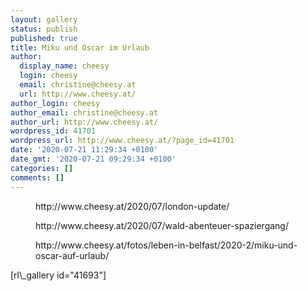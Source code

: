 ```yaml
---
layout: gallery
status: publish
published: true
title: Miku und Oscar im Urlaub
author:
  display_name: cheesy
  login: cheesy
  email: christine@cheesy.at
  url: http://www.cheesy.at/
author_login: cheesy
author_email: christine@cheesy.at
author_url: http://www.cheesy.at/
wordpress_id: 41701
wordpress_url: http://www.cheesy.at/?page_id=41701
date: '2020-07-21 11:29:34 +0100'
date_gmt: '2020-07-21 09:29:34 +0100'
categories: []
comments: []
---
```

<!-- wp:core-embed/wordpress {"url":"http://www.cheesy.at/2020/07/london-update/","type":"rich","providerNameSlug":"cheesy-at","className":""} -->
<figure class="wp-block-embed-wordpress wp-block-embed is-type-rich is-provider-cheesy-at">
<div class="wp-block-embed__wrapper">
http://www.cheesy.at/2020/07/london-update/
</div>
</figure>
<!-- /wp:core-embed/wordpress -->
<!-- wp:core-embed/wordpress {"url":"http://www.cheesy.at/2020/07/wald-abenteuer-spaziergang/","type":"rich","providerNameSlug":"cheesy-at","className":""} -->
<figure class="wp-block-embed-wordpress wp-block-embed is-type-rich is-provider-cheesy-at">
<div class="wp-block-embed__wrapper">
http://www.cheesy.at/2020/07/wald-abenteuer-spaziergang/
</div>
</figure>
<!-- /wp:core-embed/wordpress -->
<!-- wp:core-embed/wordpress {"url":"http://www.cheesy.at/fotos/leben-in-belfast/2020-2/miku-und-oscar-auf-urlaub/","type":"rich","providerNameSlug":"cheesy-at"} -->
<figure class="wp-block-embed-wordpress wp-block-embed is-type-rich is-provider-cheesy-at">
<div class="wp-block-embed__wrapper">
http://www.cheesy.at/fotos/leben-in-belfast/2020-2/miku-und-oscar-auf-urlaub/
</div>
</figure>
<!-- /wp:core-embed/wordpress -->
<!-- wp:paragraph -->
[rl\_gallery id="41693"]
<!-- /wp:paragraph -->
